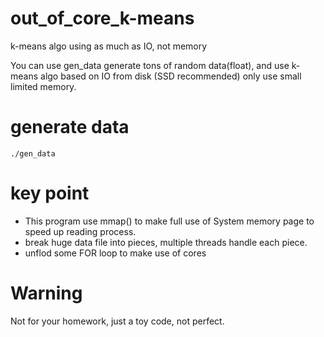 # out_of_core_k-means
k-means algo using as much as IO, not memory

You can use gen_data generate tons of  random data(float), and use k-means algo based on IO from disk (SSD recommended) only use small limited memory.


# generate data
```./gen_data```


# key point

* This program use mmap() to make full use of System memory page to speed up reading process.
* break huge data file into pieces, multiple threads handle each piece.
* unflod some FOR loop to make use of cores

# Warning
Not for your homework, just a toy code, not perfect.